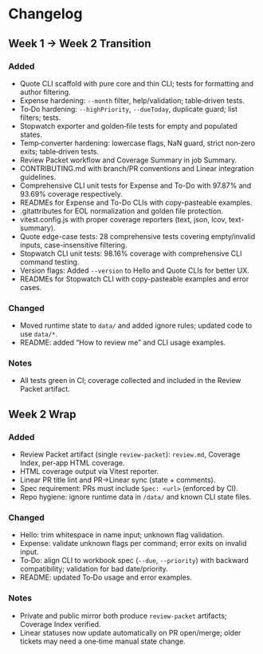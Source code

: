 # Changelog

## Week 1 → Week 2 Transition

### Added
- Quote CLI scaffold with pure core and thin CLI; tests for formatting and author filtering.
- Expense hardening: `--month` filter, help/validation; table‑driven tests.
- To‑Do hardening: `--highPriority`, `--dueToday`, duplicate guard; list filters; tests.
- Stopwatch exporter and golden‑file tests for empty and populated states.
- Temp‑converter hardening: lowercase flags, NaN guard, strict non‑zero exits; table‑driven tests.
- Review Packet workflow and Coverage Summary in job Summary.
- CONTRIBUTING.md with branch/PR conventions and Linear integration guidelines.
- Comprehensive CLI unit tests for Expense and To-Do with 97.87% and 93.69% coverage respectively.
- READMEs for Expense and To-Do CLIs with copy-pasteable examples.
- .gitattributes for EOL normalization and golden file protection.
- vitest.config.js with proper coverage reporters (text, json, lcov, text-summary).
- Quote edge-case tests: 28 comprehensive tests covering empty/invalid inputs, case-insensitive filtering.
- Stopwatch CLI unit tests: 98.16% coverage with comprehensive CLI command testing.
- Version flags: Added `--version` to Hello and Quote CLIs for better UX.
- READMEs for Stopwatch CLI with copy-pasteable examples and error cases.

### Changed
- Moved runtime state to `data/` and added ignore rules; updated code to use `data/*`.
- README: added “How to review me” and CLI usage examples.

### Notes
- All tests green in CI; coverage collected and included in the Review Packet artifact.

## Week 2 Wrap

### Added
- Review Packet artifact (single `review-packet`): `review.md`, Coverage Index, per‑app HTML coverage.
- HTML coverage output via Vitest reporter.
- Linear PR title lint and PR→Linear sync (state + comments).
- Spec requirement: PRs must include `Spec: <url>` (enforced by CI).
- Repo hygiene: ignore runtime data in `/data/` and known CLI state files.

### Changed
- Hello: trim whitespace in name input; unknown flag validation.
- Expense: validate unknown flags per command; error exits on invalid input.
- To‑Do: align CLI to workbook spec (`--due`, `--priority`) with backward compatibility; validation for bad date/priority.
- README: updated To‑Do usage and error examples.

### Notes
- Private and public mirror both produce `review‑packet` artifacts; Coverage Index verified.
 - Linear statuses now update automatically on PR open/merge; older tickets may need a one‑time manual state change.

